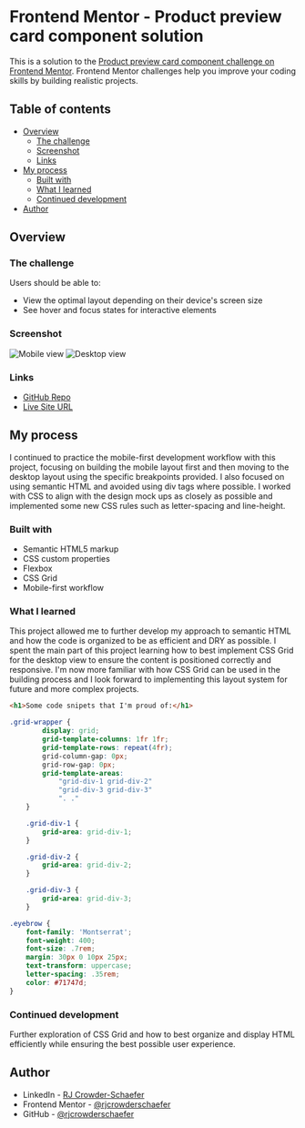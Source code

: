 # Frontend Mentor - Product preview card component solution

This is a solution to the [Product preview card component challenge on Frontend Mentor](https://www.frontendmentor.io/challenges/product-preview-card-component-GO7UmttRfa). Frontend Mentor challenges help you improve your coding skills by building realistic projects. 

## Table of contents

- [Overview](#overview)
  - [The challenge](#the-challenge)
  - [Screenshot](#screenshot)
  - [Links](#links)
- [My process](#my-process)
  - [Built with](#built-with)
  - [What I learned](#what-i-learned)
  - [Continued development](#continued-development)
- [Author](#author)

## Overview

### The challenge

Users should be able to:

- View the optimal layout depending on their device's screen size
- See hover and focus states for interactive elements

### Screenshot

![Mobile view](https://i.imgur.com/lb8yTGj.png)
![Desktop view](https://i.imgur.com/vzNsVsl.png)

### Links

- [GitHub Repo](https://github.com/rjcrowderschaefer/fm-product-preview-card-component)
- [Live Site URL](https://rjcrowderschaefer.github.io/fm-product-preview-card-component/)

## My process

I continued to practice the mobile-first development workflow with this project, focusing on building the mobile layout first and then moving to the desktop layout using the specific breakpoints provided. I also focused on using semantic HTML and avoided using div tags where possible. I worked with CSS to align with the design mock ups as closely as possible and implemented some new CSS rules such as letter-spacing and line-height.

### Built with

- Semantic HTML5 markup
- CSS custom properties
- Flexbox
- CSS Grid
- Mobile-first workflow

### What I learned

This project allowed me to further develop my approach to semantic HTML and how the code is organized to be as efficient and DRY as possible. I spent the main part of this project learning how to best implement CSS Grid for the desktop view to ensure the content is positioned correctly and responsive. I'm now more familiar with how CSS Grid can be used in the building process and I look forward to implementing this layout system for future and more complex projects.

```html
<h1>Some code snipets that I'm proud of:</h1>
```
```css
.grid-wrapper {
        display: grid;
        grid-template-columns: 1fr 1fr;
        grid-template-rows: repeat(4fr);
        grid-column-gap: 0px;
        grid-row-gap: 0px;
        grid-template-areas:
            "grid-div-1 grid-div-2"
            "grid-div-3 grid-div-3"
            ". ."
    }

    .grid-div-1 {
        grid-area: grid-div-1;
    }

    .grid-div-2 {
        grid-area: grid-div-2;
    }

    .grid-div-3 {
        grid-area: grid-div-3;
    }
```
```css
.eyebrow {
    font-family: 'Montserrat';
    font-weight: 400;
    font-size: .7rem;
    margin: 30px 0 10px 25px;
    text-transform: uppercase;
    letter-spacing: .35rem;
    color: #71747d;
}
```
### Continued development

Further exploration of CSS Grid and how to best organize and display HTML efficiently while ensuring the best possible user experience.

## Author

- LinkedIn - [RJ Crowder-Schaefer](https://www.linkedin.com/in/rjcrowderschaefer/)
- Frontend Mentor - [@rjcrowderschaefer](https://www.frontendmentor.io/profile/rjcrowderschaefer)
- GitHub - [@rjcrowderschaefer](https://github.com/rjcrowderschaefer)
